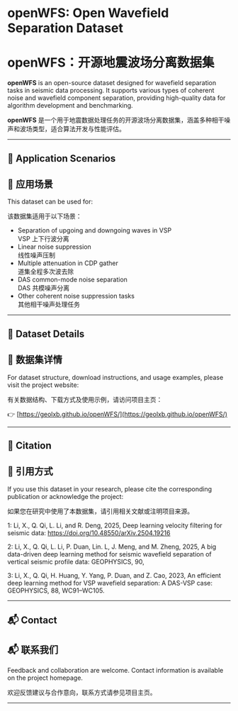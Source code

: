 # openWFS: Open Wavefield Separation Dataset  
# openWFS：开源地震波场分离数据集

**openWFS** is an open-source dataset designed for wavefield separation tasks in seismic data processing. It supports various types of coherent noise and wavefield component separation, providing high-quality data for algorithm development and benchmarking.

**openWFS** 是一个用于地震数据处理任务的开源波场分离数据集，涵盖多种相干噪声和波场类型，适合算法开发与性能评估。

---

## 🎯 Application Scenarios  
## 🎯 应用场景

This dataset can be used for:

该数据集适用于以下场景：

- Separation of upgoing and downgoing waves in VSP  
  VSP 上下行波分离  
- Linear noise suppression  
  线性噪声压制  
- Multiple attenuation in CDP gather  
  道集全程多次波去除  
- DAS common-mode noise separation  
  DAS 共模噪声分离  
- Other coherent noise suppression tasks  
  其他相干噪声处理任务  

---

## 📂 Dataset Details  
## 📂 数据集详情

For dataset structure, download instructions, and usage examples, please visit the project website:

有关数据结构、下载方式及使用示例，请访问项目主页：

👉 [https://geolxb.github.io/openWFS/](https://geolxb.github.io/openWFS/)

---

## 📄 Citation  
## 📄 引用方式

If you use this dataset in your research, please cite the corresponding publication or acknowledge the project:

如果您在研究中使用了本数据集，请引用相关文献或注明项目来源。

1: Li, X., Q. Qi, L. Li, and R. Deng, 2025, Deep learning velocity filtering for seismic data: https://doi.org/10.48550/arXiv.2504.19216

2: Li, X., Q. Qi, L. Li, P. Duan, Lin. L, J. Meng, and M. Zheng, 2025, A big data-driven deep learning method for seismic wavefield separation of vertical seismic profile data: GEOPHYSICS, 90,

3: Li, X., Q. Qi, H. Huang, Y. Yang, P. Duan, and Z. Cao, 2023, An efficient deep learning method for VSP wavefield separation: A DAS-VSP case: GEOPHYSICS, 88, WC91–WC105.

---

## 📬 Contact  
## 📬 联系我们

Feedback and collaboration are welcome. Contact information is available on the project homepage.

欢迎反馈建议与合作意向，联系方式请参见项目主页。

---
